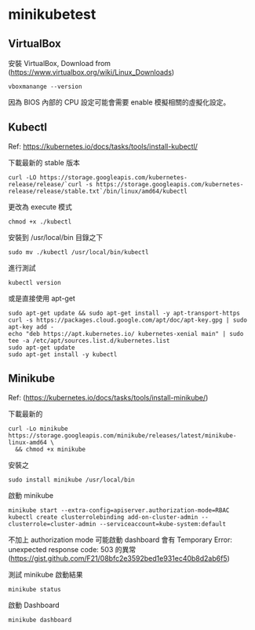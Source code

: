 # minikubetest

## VirtualBox
安裝 VirtualBox, Download from (https://www.virtualbox.org/wiki/Linux_Downloads)

```
vboxmanange --version
```

因為 BIOS 內部的 CPU 設定可能會需要 enable 模擬相關的虛擬化設定。

## Kubectl

Ref: https://kubernetes.io/docs/tasks/tools/install-kubectl/

下載最新的 stable 版本
```
curl -LO https://storage.googleapis.com/kubernetes-release/release/`curl -s https://storage.googleapis.com/kubernetes-release/release/stable.txt`/bin/linux/amd64/kubectl
```

更改為 execute 模式
```
chmod +x ./kubectl
```

安裝到 /usr/local/bin 目錄之下
```
sudo mv ./kubectl /usr/local/bin/kubectl
```

進行測試
```
kubectl version
```

或是直接使用 apt-get
```
sudo apt-get update && sudo apt-get install -y apt-transport-https
curl -s https://packages.cloud.google.com/apt/doc/apt-key.gpg | sudo apt-key add -
echo "deb https://apt.kubernetes.io/ kubernetes-xenial main" | sudo tee -a /etc/apt/sources.list.d/kubernetes.list
sudo apt-get update
sudo apt-get install -y kubectl
```

## Minikube

Ref: (https://kubernetes.io/docs/tasks/tools/install-minikube/)

下載最新的
```
curl -Lo minikube https://storage.googleapis.com/minikube/releases/latest/minikube-linux-amd64 \
  && chmod +x minikube
```

安裝之
```
sudo install minikube /usr/local/bin
```
啟動 minikube
```
minikube start --extra-config=apiserver.authorization-mode=RBAC
kubectl create clusterrolebinding add-on-cluster-admin --clusterrole=cluster-admin --serviceaccount=kube-system:default
```
不加上 authorization mode 可能啟動 dashboard 會有 Temporary Error: unexpected response code: 503 的異常
(https://gist.github.com/F21/08bfc2e3592bed1e931ec40b8d2ab6f5)

測試 minikube 啟動結果
```
minikube status
```

啟動 Dashboard
```
minikube dashboard
```


